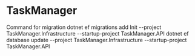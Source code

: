 # TaskManager

Command for migration
dotnet ef migrations add Init --project TaskManager.Infrastructure --startup-project TaskManager.API
dotnet ef database update --project TaskManager.Infrastructure --startup-project TaskManager.API